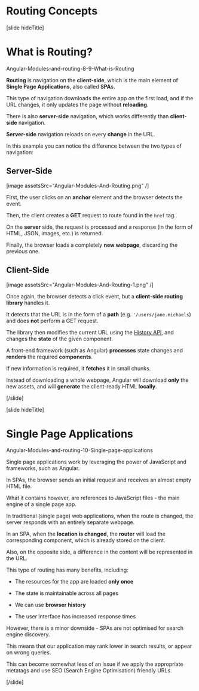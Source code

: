 # Routing Concepts

[slide hideTitle]

# What is Routing?

Angular-Modules-and-routing-8-9-What-is-Routing

**Routing** is navigation on the **client-side**, which is the main element of **Single Page Applications**, also called **SPA**s.

This type of navigation downloads the entire app on the first load, and if the URL changes, it only updates the page without **reloading**.

There is also **server-side** navigation, which works differently than **client-side** navigation.

**Server-side** navigation reloads on every **change** in the URL.

In this example you can notice the difference between the two types of navigation:

## Server-Side

[image assetsSrc="Angular-Modules-And-Routing.png" /]

First, the user clicks on an **anchor** element and the browser detects the event.

Then, the client creates a **GET** request to route found in the `href` tag.

On the **server** side, the request is processed and a response (in the form of HTML, JSON, images, etc.) is returned.

Finally, the browser loads a completely **new webpage**, discarding the previous one.

## Client-Side

[image assetsSrc="Angular-Modules-And-Routing-1.png" /]

Once again, the browser detects a click event, but a **client-side routing library** handles it.

It detects that the URL is in the form of a **path** (e.g. `'/users/jane.michaels`) and does **not** perform a GET request.

The library then modifies the current URL using the [History API](https://developer.mozilla.org/en-US/docs/Web/API/History_API), and changes the **state** of the given component.

A front-end framework (such as Angular) **processes** state changes and **renders** the required **components**.

If new information is required, it **fetches** it in small chunks.

Instead of downloading a whole webpage, Angular will download **only** the new assets, and will **generate** the client-ready HTML **locally**.

[/slide]

[slide hideTitle]

# Single Page Applications

Angular-Modules-and-routing-10-Single-page-applications

Single page applications work by leveraging the power of JavaScript and frameworks, such as Angular.

In SPAs, the browser sends an initial request and receives an almost empty HTML file.

What it contains however, are references to JavaScript files - the main engine of a single page app.

In traditional (single page) web applications, when the route is changed, the server responds with an entirely separate webpage.

In an SPA, when the **location is changed**, the **router** will load the corresponding component, which is already stored on the client.

Also, on the opposite side, a difference in the content will be represented in the URL.

This type of routing has many benefits, including:

- The resources for the app are loaded **only once**

- The state is maintainable across all pages

- We can use **browser history**

- Тhe user interface has increased response times

However, there is a minor downside - SPAs are not optimised for search engine discovery.

This means that our application may rank lower in search results, or appear on wrong queries.

This can become somewhat less of an issue if we apply the appropriate metatags and use SEO (Search Engine Optimisation) friendly URLs.

[/slide]
